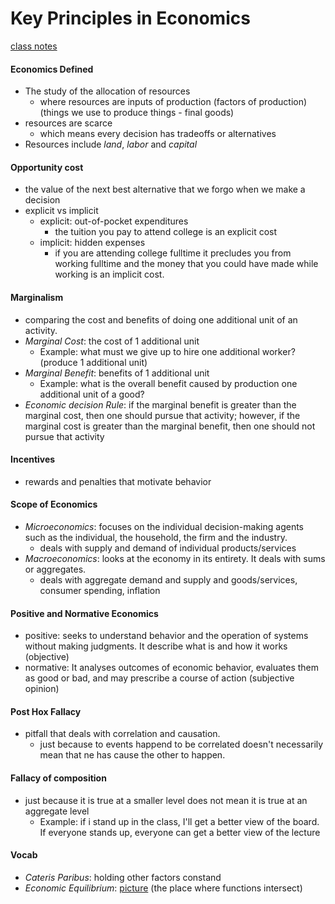 # Key Principles in Economics
[class notes](https://gsu.view.usg.edu/d2l/le/content/892076/topics/files/download/12973396/DirectFileTopicDownload)

#### Economics Defined
- The study of the allocation of resources
    + where resources are inputs of production (factors of production) (things we use to produce things - final goods)
- resources are scarce
    + which means every decision has tradeoffs or alternatives
- Resources include *land*, *labor* and *capital*

#### Opportunity cost
- the value of the next best alternative that we forgo when we make a decision
- explicit vs implicit
    + explicit: out-of-pocket expenditures
        * the tuition you pay to attend college is an explicit cost
    + implicit: hidden expenses
        * if you are attending college fulltime it precludes you from working fulltime and the money that you could have made while working is an implicit cost.

#### Marginalism
- comparing the cost and benefits of doing one additional unit of an activity.
- *Marginal Cost*: the cost of 1 additional unit
    + Example: what must we give up to hire one additional worker? (produce 1 additional unit)
- *Marginal Benefit*: benefits of 1 additional unit
    + Example: what is the overall benefit caused by production one additional unit of a good?
- *Economic decision Rule*:  if the marginal benefit is greater than the marginal cost, then one should pursue that activity; however, if the marginal cost is greater than the marginal benefit, then one should not pursue that activity


#### Incentives
- rewards and penalties that motivate behavior

#### Scope of Economics
- *Microeconomics*:  focuses on the individual decision-making agents such as the individual, the household, the firm and the industry.
    + deals with supply and demand of individual products/services
- *Macroeconomics*:  looks at the economy in its entirety. It deals with sums or aggregates.
    + deals with aggregate demand and supply and goods/services, consumer spending, inflation

#### Positive and Normative Economics
- positive:  seeks to understand behavior and the operation of systems without making judgments. It describe what is and how it works (objective)
- normative:  It analyses outcomes of economic behavior, evaluates them as good or bad, and may prescribe a course of action (subjective opinion)

#### Post Hox Fallacy
- pitfall that deals with correlation and causation.
    + just because to events happend to be correlated doesn't necessarily mean that ne has cause the other to happen.

#### Fallacy of composition
- just because it is true at a smaller level does not mean it is true at an aggregate level
    + Example: if i stand up in the class, I'll get a better view of the board. If everyone stands up, everyone can get a better view of the lecture

#### Vocab
- *Cateris Paribus*: holding other factors constand
- *Economic Equilibrium*: [picture](http://i.investopedia.com/inv/tutorials/site/economics/economics7.gif) (the place where functions intersect)
